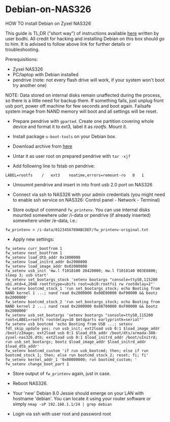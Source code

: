 # Debian-on-NAS326
HOW TO install Debian on Zyxel NAS326

This guide is TL;DR ("short way") of instructions available [here](https://forum.doozan.com/read.php?2,88619) written by user bodhi. All credit for hacking and installing Debian on this box should go to him. It is advised to follow above link for further details or troubleshooting. 

Prerequisitions:
- Zyxel NAS326
- PC/laptop with Debian installed
- pendrive (note: not every flash drive will work, if your system won't boot try another one)

NOTE: Data stored on internal disks remain unaffected during the process, so there is a little need for backup them. If something fails, just unplug front usb port, power off machine for few seconds and boot again. Failsafe system image from NAND memory will boot and all settings will be reset.

+ Prepare pendrive with ```gparted```. Create one partition covering whole device and format it to ext3, label it as _rootfs_. Mount it.

+ Install package ```u-boot-tools``` on your Debian box.

+ Download archive from [here](https://www.dropbox.com/s/nkvtlkd9le4ujen/Debian-4.9.0-mvebu-tld-12-rootfs-bodhi.tar.bz2)

+ Untar it as user root on prepared pendrive with ```tar -xjf``` 

+ Add following line to fstab on pendrive:
```
LABEL=rootfs	/	ext3	noatime,errors=remount-ro	0	1
```
+ Umoumnt pendrive and insert in into front usb 2.0 port on NAS326

+ Connect via ssh to NAS326 with your admin credentials (you might need to enable ssh service on NAS326: Control panel - Network - Terminal)

+ Store output of command ```fw_printenv```. You can use internal disks mounted somewhere uder /i-data or pendrive (if already inserted) somewhere under /e-data, i.e.:
```
fw_printenv > /i-data/0123456789ABCDEF/fw_printenv-original.txt
```

+ Apply new settings:
```
fw_setenv curr_bootfrom 1
fw_setenv next_bootfrom 1
fw_setenv load_dtb_addr 0x1000000
fw_setenv load_initrd_addr 0x2900000
fw_setenv load_image_addr 0x02000000
fw_setenv usb_init 'mw.l f1018100 20420000; mw.l f1018140 003E8800; sleep 3; usb start'
fw_setenv set_bootargs_stock 'setenv bootargs "console=ttyS0,115200 ubi.mtd=4,2048 rootfstype=ubifs root=ubi0:rootfs1 rw rootdelay=2"'
fw_setenv bootcmd_stock_1 'run set_bootargs_stock; echo Booting from NAND kernel 1 ...; nand read 0x2000000 0x00E00000 0xF00000 && bootz 0x2000000'
fw_setenv bootcmd_stock_2 'run set_bootargs_stock; echo Booting from NAND kernel 2 ...; nand read 0x2000000 0x08700000 0xF00000 && bootz 0x2000000'
fw_setenv usb_set_bootargs 'setenv bootargs "console=ttyS0,115200 root=LABEL=rootfs rootdelay=10 $mtdparts earlyprintk=serial"'
fw_setenv usb_bootcmd 'echo Booting from USB ...; setenv fdt_skip_update yes; run usb_init; ext2load usb 0:1 $load_image_addr /boot/zImage; ext2load usb 0:1 $load_dtb_addr /boot/dts/armada-380-zyxel-nas326.dtb; ext2load usb 0:1 $load_initrd_addr /boot/uInitrd; run usb_set_bootargs; bootz $load_image_addr $load_initrd_addr $load_dtb_addr'
fw_setenv bootcmd_custom 'if run usb_bootcmd; then; else if run bootcmd_stock_1; then; else run bootcmd_stock_2; reset; fi; fi'
fw_setenv kernel_addr_1 '0x00000000; run bootcmd_custom; '
fw_setenv change_boot_part 1
```
+ Store output of ```fw_printenv``` again, just in case.

+ Reboot NAS326.

+ Your 'new' Debian 8.0 Jessie should emerge on your LAN with hostname 'debian'. You can locate it using your router software or simply ```nmap -sP 192.168.1.1/24 | grep debian```

+ Login via ssh with user root and password root

